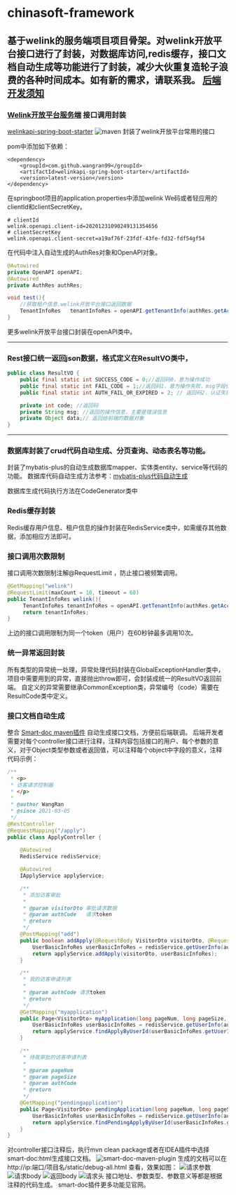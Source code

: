 # chinasoft-framework

基于welink的服务端项目项目骨架。对welink开放平台接口进行了封装，对数据库访问,redis缓存，接口文档自动生成等功能进行了封装，减少大伙重复造轮子浪费的各种时间成本。如有新的需求，请联系我。
[后端开发须知](http://192.168.11.111:8090/x/jgAF)
------
### [Welink开放平台服务端](https://open.welink.huaweicloud.com/docs/) 接口调用封装
[welinkapi-spring-boot-starter](https://github.com/wangran99/welinkapi-spring-boot-starter) ![maven](https://img.shields.io/maven-central/v/com.github.wangran99/welinkapi-spring-boot-starter)
 封装了welink开放平台常用的接口

pom中添加如下依赖：
```Maven 
<dependency>
    <groupId>com.github.wangran99</groupId>
    <artifactId>welinkapi-spring-boot-starter</artifactId>
    <version>latest-version</version>
</dependency>
```
在springboot项目的application.properties中添加welink We码或者轻应用的clientId和clientSecretKey。

```properties
# clientId
welink.openapi.client-id=20201231090249131354656
# clientSecretKey
welink.openapi.client-secret=a19af76f-23fdf-43fe-fd32-fdf54gf54

```
在代码中注入自动生成的AuthRes对象和OpenAPI对象。
```java
@Autowired
private OpenAPI openAPI;
@Autowired
private AuthRes authRes;

void test(){
    //获取租户信息.welink开放平台接口返回数据
    TenantInfoRes   tenantInfoRes = openAPI.getTenantInfo(authRes.getAccess_token());
}
```
更多welink开放平台接口封装在openAPI类中。

-----
### Rest接口统一返回json数据，格式定义在ResultVO类中，
```java
public class ResultVO {
    public final static int SUCCESS_CODE = 0;//返回码0，意为操作成功
    public final static int FAIL_CODE = 1;//返回码1，意为操作失败，msg字段保存具体错误信息
    public final static int AUTH_FAIL_OR_EXPIRED = 2; // 返回码2，认证失败或者认证已过期

    private int code; //返回码
    private String msg; //返回的操作信息，主要是错误信息
    private Object data;// 返回给前端的数据对象
}
```
----
### 数据库封装了crud代码自动生成、分页查询、动态表名等功能。
封装了mybatis-plus的自动生成数据库mapper、实体类entity、service等代码的功能。
数据库代码自动生成方法参考：[mybatis-plus代码自动生成](https://mp.baomidou.com/guide/generator.html)

数据库生成代码执行方法在CodeGenerator类中
### Redis缓存封装
Redis缓存用户信息、租户信息的操作封装在RedisService类中，如需缓存其他数据，添加相应方法即可。
### 接口调用次数限制
接口调用次数限制注解@RequestLimit ，防止接口被频繁调用。
```java
@GetMapping("welink")
@RequestLimit(maxCount = 10, timeout = 60)
public TenantInfoRes welink(){
     TenantInfoRes tenantInfoRes = openAPI.getTenantInfo(authRes.getAccess_token());
     return tenantInfoRes;
}
```
上边的接口调用限制为同一个token（用户）在60秒钟最多调用10次。
### 统一异常返回封装
所有类型的异常统一处理，异常处理代码封装在GlobalExceptionHandler类中，项目中需要用到的异常，直接抛出throw即可，会封装成统一的ResultVO返回前端。
自定义的异常需要继承CommonException类，异常编号（code）需要在ResultCode类中定义。
### 接口文档自动生成
整合 [Smart-doc maven插件](https://gitee.com/smart-doc-team/smart-doc) 自动生成接口文档，方便前后端联调。
后端开发者需要对每个controller接口进行注释，注释内容包括接口的用户、每个参数的意义，对于Object类型参数或者返回值，可以注释每个object中字段的意义，注释代码示例：
```java
/**
 * <p>
 * 访客请求控制器
 * </p>
 *
 * @author WangRan
 * @since 2021-03-05
 */
@RestController
@RequestMapping("/apply")
public class ApplyController {
    
    @Autowired
    RedisService redisService;

    @Autowired
    IApplyService applyService;

    /**
     * 添加访客审批
     *
     * @param visitorDto 审批请求数据
     * @param authCode   请求token
     * @return
     */
    @PostMapping("add")
    public boolean addApply(@RequestBody VisitorDto visitorDto, @RequestHeader("authCode") String authCode) {
        UserBasicInfoRes userBasicInfoRes = redisService.getUserInfo(authCode);
        return applyService.addApply(visitorDto, userBasicInfoRes);
    }

    /**
     * 我的访客申请列表
     *
     * @param authCode 请求token
     * @return
     */
    @GetMapping("myapplication")
    public Page<VisitorDto> myApplication(long pageNum, long pageSize, @RequestHeader("authCode") String authCode) {
        UserBasicInfoRes userBasicInfoRes = redisService.getUserInfo(authCode);
        return applyService.findApplyByUserId(userBasicInfoRes.getUserId(), pageNum, pageSize);
    }

    /**
     * 待我审批的访客申请列表
     *
     * @param pageNum
     * @param pageSize
     * @param authCode
     * @return
     */
    @GetMapping("pendingapplication")
    public Page<VisitorDto> pendingApplication(long pageNum, long pageSize, @RequestHeader("authCode") String authCode) {
        UserBasicInfoRes userBasicInfoRes = redisService.getUserInfo(authCode);
        return applyService.findPendingApplyByUserId(userBasicInfoRes.getUserId(), pageNum, pageSize);
    }
}
```
对controller接口注释后，执行mvn clean package或者在IDEA插件中选择smart-doc:html生成接口文档。
![smart-doc-maven-plugin](https://raw.githubusercontent.com/shalousun/smart-doc-maven-plugin/master/images/idea.png)
生成的文档可以在 http://ip:端口/项目名/static/debug-all.html 查看，效果如图：
![请求参数](https://gitee.com/smart-doc-team/smart-doc/raw/master/screen/example.png)
![请求body](https://gitee.com/smart-doc-team/smart-doc/raw/master/screen/request-body.png)
![返回body](https://gitee.com/smart-doc-team/smart-doc/raw/master/screen/request-response.png)
![请求头](https://gitee.com/smart-doc-team/smart-doc/raw/master/screen/request-header.png)
接口地址、参数类型、参数意义等都是根据注释的代码生成。
smart-doc插件更多功能见官网。



